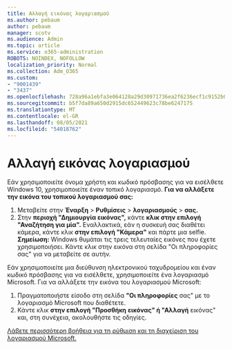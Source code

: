 ```yaml
---
title: Αλλαγή εικόνας λογαριασμού
ms.author: pebaum
author: pebaum
manager: scotv
ms.audience: Admin
ms.topic: article
ms.service: o365-administration
ROBOTS: NOINDEX, NOFOLLOW
localization_priority: Normal
ms.collection: Adm_O365
ms.custom:
- "9001439"
- "3437"
ms.openlocfilehash: 728a96a1ebfa3e064128a29d30971736ea2f6236ecf1c9152b0a542efdc032e2
ms.sourcegitcommit: b5f7da89a650d2915dc652449623c78be6247175
ms.translationtype: MT
ms.contentlocale: el-GR
ms.lasthandoff: 08/05/2021
ms.locfileid: "54018762"
---
```

# <a name="change-account-picture"></a>Αλλαγή εικόνας λογαριασμού

Εάν χρησιμοποιείτε όνομα χρήστη και κωδικό πρόσβασης για να εισέλθετε Windows 10, χρησιμοποιείτε έναν τοπικό λογαριασμό. **Για να αλλάξετε την εικόνα του τοπικού λογαριασμού σας:**

1. Μεταβείτε στην **Έναρξη**  >  **Ρυθμίσεις**  >  **λογαριασμούς**  >  **σας.**
2. Στην **περιοχή "Δημιουργία εικόνας",** κάντε **κλικ στην επιλογή "Αναζήτηση για μία".** Εναλλακτικά, εάν η συσκευή σας διαθέτει κάμερα, κάντε κλικ **στην επιλογή "Κάμερα"** και πάρτε μια selfie. 
    **Σημείωση:** Windows θυμάται τις τρεις τελευταίες εικόνες που έχετε χρησιμοποιήσει. Κάντε κλικ στην εικόνα στη σελίδα "Οι πληροφορίες σας" για να μεταβείτε σε αυτήν.

Εάν χρησιμοποιείτε μια διεύθυνση ηλεκτρονικού ταχυδρομείου και έναν κωδικό πρόσβασης για να εισέλθετε, χρησιμοποιείτε ένα λογαριασμό Microsoft. Για να αλλάξετε την εικόνα του λογαριασμού Microsoft:

1. Πραγματοποιήστε είσοδο στη σελίδα **"Οι πληροφορίες** σας" με το λογαριασμό Microsoft που διαθέτετε.
2. Κάντε κλικ **στην επιλογή "Προσθήκη** **εικόνας" ή "Αλλαγή** εικόνας" και, στη συνέχεια, ακολουθήστε τις οδηγίες.

[Λάβετε περισσότερη βοήθεια για τη ρύθμιση και τη διαχείριση του λογαριασμού Microsoft.](https://support.microsoft.com/products/microsoft-account?category=manage-account)

